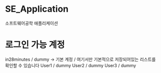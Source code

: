 # SE_Application
소프트웨어공학 애플리케이션

# 로그인 가능 계정
in28minutes / dummy -> 기본 계정 / 여기서만 기본적으로 저장되어있는 리스트를 확인할 수 있습니다
User1 / dummy
User2 / dummy
User3 / dummy
